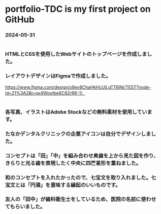 # portfolio-TDC is my first project on GitHub
### 2024-05-31 
#
### HTMLとCSSを使用したWebサイトのトップページを作成しました。
### レイアウトデザインはFigmaで作成しました。
https://www.figma.com/design/x8ev8ChaHkHcUlLgTT6lNi/TEST?node-id=21%3A2&t=px4Woxtbe6C82rR8-1）
#
### 各写真、イラストはAdobe Stockなどの無料素材を使用しています。
### たなかデンタルクリニックの企業アイコンは自分でデザインしました。
### コンセプトは「田」「中」を組み合わせ奥歯を上から見た図を作り、きらりと光る歯を表現したく中央に四芒星形を重ねました。
### 和のコンセプトを入れたかったので、七宝文を取り入れました。七宝文とは「円満」を意味する縁起のいいものです。
### 友人の「田中」が歯科衛生士をしているため、医院の名前に使わせてもらいました。
